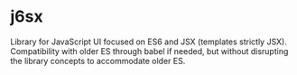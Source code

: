 # j6sx

Library for JavaScript UI focused on ES6 and JSX (templates strictly JSX). Compatibility with older ES through babel if needed, but without disrupting the library concepts to accommodate older ES.


